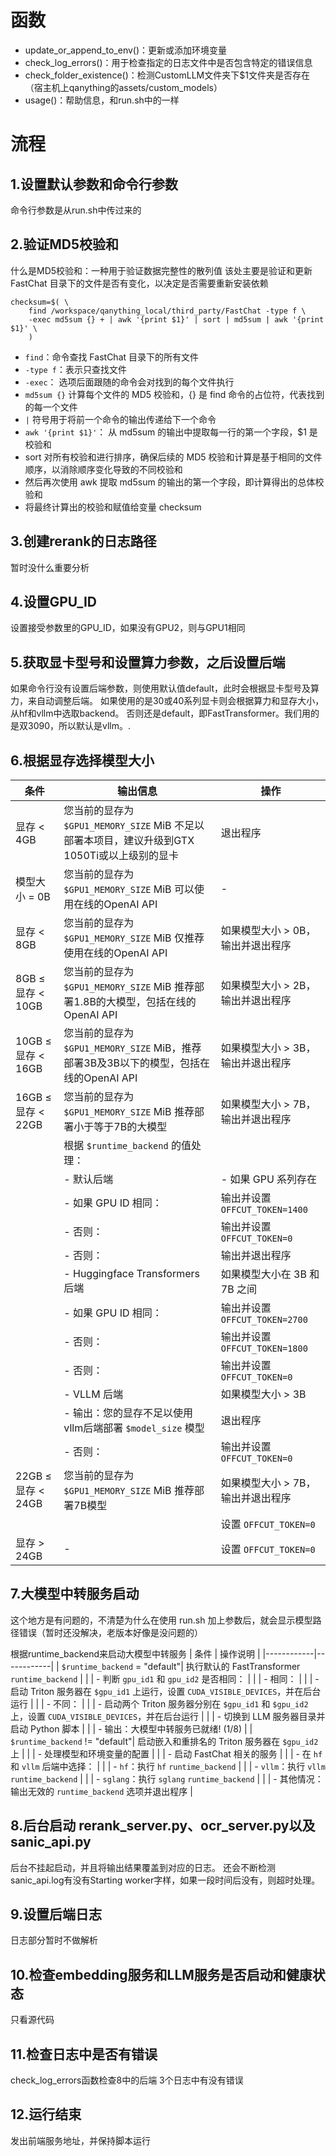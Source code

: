 # 函数
- update_or_append_to_env()：更新或添加环境变量
- check_log_errors()：用于检查指定的日志文件中是否包含特定的错误信息
- check_folder_existence()：检测CustomLLM文件夹下$1文件夹是否存在 （宿主机上qanything的assets/custom_models）
- usage()：帮助信息，和run.sh中的一样
  
# 流程

## 1.设置默认参数和命令行参数
命令行参数是从run.sh中传过来的

## 2.验证MD5校验和
什么是MD5校验和：一种用于验证数据完整性的散列值
该处主要是验证和更新 FastChat 目录下的文件是否有变化，以决定是否需要重新安装依赖
```shell
checksum=$( \
    find /workspace/qanything_local/third_party/FastChat -type f \ 
    -exec md5sum {} + | awk '{print $1}' | sort | md5sum | awk '{print $1}' \
    )

```
- `find`：命令查找 FastChat 目录下的所有文件
- `-type f`：表示只查找文件
- `-exec`： 选项后面跟随的命令会对找到的每个文件执行
- `md5sum {}` 计算每个文件的 MD5 校验和，{} 是 find 命令的占位符，代表找到的每一个文件
- `|` 符号用于将前一个命令的输出传递给下一个命令
- `awk '{print $1}'`： 从 md5sum 的输出中提取每一行的第一个字段，$1 是校验和
- sort 对所有校验和进行排序，确保后续的 MD5 校验和计算是基于相同的文件顺序，以消除顺序变化导致的不同校验和
- 然后再次使用 awk 提取 md5sum 的输出的第一个字段，即计算得出的总体校验和
- 将最终计算出的校验和赋值给变量 checksum 

## 3.创建rerank的日志路径
暂时没什么重要分析

## 4.设置GPU_ID
设置接受参数里的GPU_ID，如果没有GPU2，则与GPU1相同

## 5.获取显卡型号和设置算力参数，之后设置后端
如果命令行没有设置后端参数，则使用默认值default，此时会根据显卡型号及算力，来自动调整后端。
如果使用的是30或40系列显卡则会根据算力和显存大小，从hf和vllm中选取backend。
否则还是default，即FastTransformer。我们用的是双3090，所以默认是vllm。.

## 6.根据显存选择模型大小
| 条件    | 输出信息   | 操作     |
|---------|-----------|--------|
| 显存 < 4GB      | 您当前的显存为 `$GPU1_MEMORY_SIZE` MiB 不足以部署本项目，建议升级到GTX 1050Ti或以上级别的显卡  | 退出程序 |
| 模型大小 = 0B   | 您当前的显存为 `$GPU1_MEMORY_SIZE` MiB 可以使用在线的OpenAI API     | -          |
| 显存 < 8GB      | 您当前的显存为 `$GPU1_MEMORY_SIZE` MiB 仅推荐使用在线的OpenAI API    | 如果模型大小 > 0B，输出并退出程序 |
| 8GB ≤ 显存 < 10GB    | 您当前的显存为 `$GPU1_MEMORY_SIZE` MiB 推荐部署1.8B的大模型，包括在线的OpenAI API | 如果模型大小 > 2B，输出并退出程序  |
| 10GB ≤ 显存 < 16GB   | 您当前的显存为 `$GPU1_MEMORY_SIZE` MiB，推荐部署3B及3B以下的模型，包括在线的OpenAI API | 如果模型大小 > 3B，输出并退出程序  |
| 16GB ≤ 显存 < 22GB   | 您当前的显存为 `$GPU1_MEMORY_SIZE` MiB 推荐部署小于等于7B的大模型   | 如果模型大小 > 7B，输出并退出程序   |
|                     | 根据 `$runtime_backend` 的值处理：     |      |
|                     | - 默认后端          | - 如果 GPU 系列存在                     |
|                     |   - 如果 GPU ID 相同：        | 输出并设置 `OFFCUT_TOKEN=1400`   |
|                     |   - 否则：     | 输出并设置 `OFFCUT_TOKEN=0`           |
|                     | - 否则：     | 输出并退出程序                         |
|                     | - Huggingface Transformers 后端       | 如果模型大小在 3B 和 7B 之间  |
|                     |   - 如果 GPU ID 相同：        | 输出并设置 `OFFCUT_TOKEN=2700`        |
|                     |   - 否则：           | 输出并设置 `OFFCUT_TOKEN=1800`        |
|                     | - 否则：          | 输出并设置 `OFFCUT_TOKEN=0`           |
|                     | - VLLM 后端                | 如果模型大小 > 3B   |
|                     |   - 输出：您的显存不足以使用vllm后端部署 `$model_size` 模型   | 退出程序  |
|                     |   - 否则：     | 输出并设置 `OFFCUT_TOKEN=0`           |
| 22GB ≤ 显存 < 24GB  | 您当前的显存为 `$GPU1_MEMORY_SIZE` MiB 推荐部署7B模型   | 如果模型大小 > 7B，输出并退出程序   |
|                    |                                                      | 设置 `OFFCUT_TOKEN=0` |
| 显存 > 24GB         | -            | 设置 `OFFCUT_TOKEN=0`     |


## 7.大模型中转服务启动
这个地方是有问题的，不清楚为什么在使用 run.sh 加上参数后，就会显示模型路径错误（暂时还没解决，老版本好像是没问题的）

根据runtime_backend来启动大模型中转服务
| 条件       | 操作说明     |
|------------|------------|
| `$runtime_backend` = "default"| 执行默认的 FastTransformer `runtime_backend`       |
|                               | - 判断 `gpu_id1` 和 `gpu_id2` 是否相同：            |
|                               |   - 相同：   |
|                               |     - 启动 Triton 服务器在 `$gpu_id1` 上运行，设置 `CUDA_VISIBLE_DEVICES`，并在后台运行  |
|                               |   - 不同：   |
|                               |     - 启动两个 Triton 服务器分别在 `$gpu_id1` 和 `$gpu_id2` 上，设置 `CUDA_VISIBLE_DEVICES`，并在后台运行  |
|                               | - 切换到 LLM 服务器目录并启动 Python 脚本  |
|                               | - 输出：大模型中转服务已就绪! (1/8)    |
| `$runtime_backend` != "default"| 启动嵌入和重排名的 Triton 服务器在 `$gpu_id2` 上 |
|                               | - 处理模型和环境变量的配置      |
|                               | - 启动 FastChat 相关的服务             |
|                               | - 在 `hf` 和 `vllm` 后端中选择：       |
|                               |   - `hf`：执行 `hf` `runtime_backend`               |
|                               |   - `vllm`：执行 `vllm` `runtime_backend`           |
|                               |   - `sglang`：执行 `sglang` `runtime_backend`       |
|                               |   - 其他情况：输出无效的 `runtime_backend` 选项并退出程序  |




## 8.后台启动 rerank_server.py、ocr_server.py以及 sanic_api.py
后台不挂起启动，并且将输出结果覆盖到对应的日志。
还会不断检测sanic_api.log有没有Starting worker字样，如果一段时间后没有，则超时处理。

## 9.设置后端日志
日志部分暂时不做解析

## 10.检查embedding服务和LLM服务是否启动和健康状态
只看源代码

## 11.检查日志中是否有错误
check_log_errors函数检查8中的后端 3个日志中有没有错误

## 12.运行结束
发出前端服务地址，并保持脚本运行